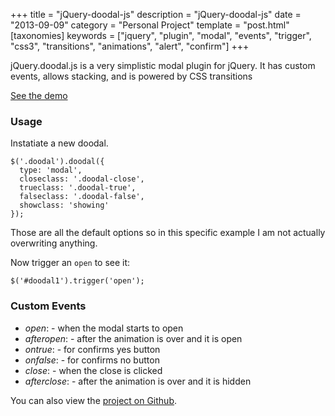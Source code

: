 +++
title = "jQuery-doodal-js"
description = "jQuery-doodal-js"
date = "2013-09-09"
category = "Personal Project"
template = "post.html"
[taxonomies]
keywords = ["jquery", "plugin", "modal", "events", "trigger", "css3", "transitions", "animations", "alert", "confirm"]
+++

jQuery.doodal.js is a very simplistic modal plugin for jQuery. It has custom events, allows stacking, and is powered by CSS transitions

[See the demo](http://james2doyle.github.io/jquery.doodal.js/)

### Usage

Instatiate a new doodal.

    $('.doodal').doodal({
      type: 'modal',
      closeclass: '.doodal-close',
      trueclass: '.doodal-true',
      falseclass: '.doodal-false',
      showclass: 'showing'
    });


Those are all the default options so in this specific example I am not actually overwriting anything.

Now trigger an `open` to see it:

    $('#doodal1').trigger('open');

### Custom Events

* *open*: - when the modal starts to open
* *afteropen*: - after the animation is over and it is open
* *ontrue*: - for confirms yes button
* *onfalse*: - for confirms no button
* *close*: - when the close is clicked
* *afterclose*: - after the animation is over and it is hidden

You can also view the [project on Github](https://github.com/james2doyle/jquery.doodal.js).
